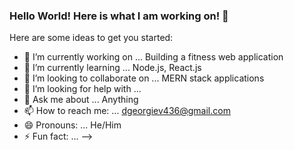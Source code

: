 ### Hello World! Here is what I am working on! 👋

Here are some ideas to get you started:

- 🔭 I’m currently working on ... Building a fitness web application
- 🌱 I’m currently learning ... Node.js, React.js
- 👯 I’m looking to collaborate on ... MERN stack applications
- 🤔 I’m looking for help with ... 
- 💬 Ask me about ... Anything
- 📫 How to reach me: ... dgeorgiev436@gmail.com
- 😄 Pronouns: ... He/Him
- ⚡ Fun fact: ...
-->
